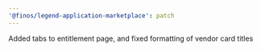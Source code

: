 ```yaml
---
'@finos/legend-application-marketplace': patch
---
```


Added tabs to entitlement page, and fixed formatting of vendor card titles
